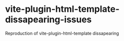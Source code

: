# vite-plugin-html-template-dissapearing-issues
Reproduction of vite-plugin-html-template dissapearing
